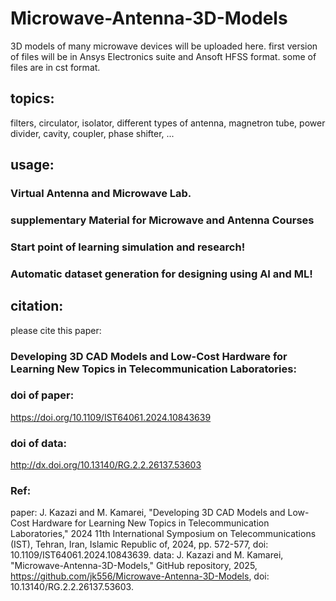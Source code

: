 # Microwave-Antenna-3D-Models
3D models of many microwave devices will be uploaded here. first version of files will be in Ansys Electronics suite and Ansoft HFSS format. some of files are in cst format.
## topics:
filters, circulator, isolator, different types of antenna, magnetron tube, power divider, cavity, coupler, phase shifter, ...
## usage:
### Virtual Antenna and Microwave Lab.
### supplementary Material for Microwave and Antenna Courses
### Start point of learning simulation and research!
### Automatic dataset generation for designing using AI and ML!

## citation:
please cite this paper:

### Developing 3D CAD Models and Low-Cost Hardware for Learning New Topics in Telecommunication Laboratories:

### doi of paper:
https://doi.org/10.1109/IST64061.2024.10843639

### doi of data:
http://dx.doi.org/10.13140/RG.2.2.26137.53603

### Ref:
paper:
J. Kazazi and M. Kamarei, "Developing 3D CAD Models and Low-Cost Hardware for Learning New Topics in Telecommunication Laboratories," 2024 11th International Symposium on Telecommunications (IST), Tehran, Iran, Islamic Republic of, 2024, pp. 572-577, doi: 10.1109/IST64061.2024.10843639.
data:
J. Kazazi and M. Kamarei, "Microwave-Antenna-3D-Models," GitHub repository, 2025, https://github.com/jk556/Microwave-Antenna-3D-Models, doi: 10.13140/RG.2.2.26137.53603.

